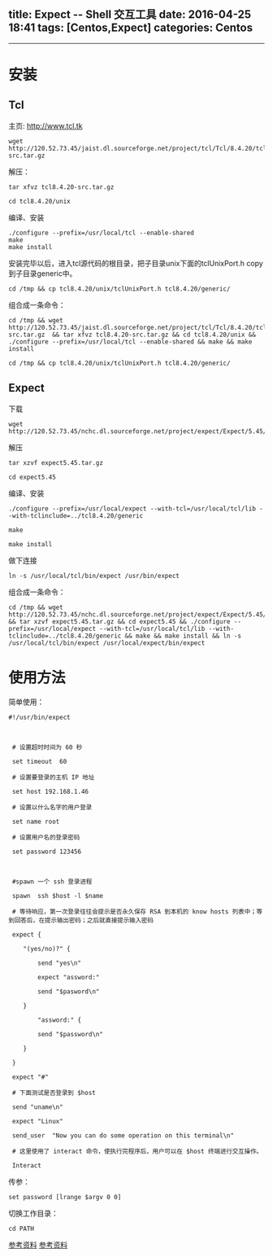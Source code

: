 title: Expect -- Shell 交互工具
date: 2016-04-25 18:41
tags: [Centos,Expect]
categories: Centos
---

<!-- more -->
---


# 安装

## Tcl

主页: http://www.tcl.tk

    wget http://120.52.73.45/jaist.dl.sourceforge.net/project/tcl/Tcl/8.4.20/tcl8.4.20-src.tar.gz

解压：
    
    tar xfvz tcl8.4.20-src.tar.gz
    
    cd tcl8.4.20/unix

编译、安装
    
    ./configure --prefix=/usr/local/tcl --enable-shared
    make
    make install
    
安装完毕以后，进入tcl源代码的根目录，把子目录unix下面的tclUnixPort.h copy到子目录generic中。

    cd /tmp && cp tcl8.4.20/unix/tclUnixPort.h tcl8.4.20/generic/
    
组合成一条命令：

```
cd /tmp && wget http://120.52.73.45/jaist.dl.sourceforge.net/project/tcl/Tcl/8.4.20/tcl8.4.20-src.tar.gz  && tar xfvz tcl8.4.20-src.tar.gz && cd tcl8.4.20/unix && ./configure --prefix=/usr/local/tcl --enable-shared && make && make install

cd /tmp && cp tcl8.4.20/unix/tclUnixPort.h tcl8.4.20/generic/
```
    
## Expect

下载

    wget http://120.52.73.45/nchc.dl.sourceforge.net/project/expect/Expect/5.45/expect5.45.tar.gz
    
解压

    tar xzvf expect5.45.tar.gz
    
    cd expect5.45

编译、安装

    ./configure --prefix=/usr/local/expect --with-tcl=/usr/local/tcl/lib --with-tclinclude=../tcl8.4.20/generic 
    
    make
    
    make install
    
做下连接

    ln -s /usr/local/tcl/bin/expect /usr/bin/expect
    
组合成一条命令：

```
cd /tmp && wget http://120.52.73.45/nchc.dl.sourceforge.net/project/expect/Expect/5.45/expect5.45.tar.gz && tar xzvf expect5.45.tar.gz && cd expect5.45 && ./configure --prefix=/usr/local/expect --with-tcl=/usr/local/tcl/lib --with-tclinclude=../tcl8.4.20/generic && make && make install && ln -s /usr/local/tcl/bin/expect /usr/local/expect/bin/expect
```

# 使用方法

简单使用：

```
#!/usr/bin/expect 

 

 # 设置超时时间为 60 秒

 set timeout  60                                         

 # 设置要登录的主机 IP 地址

 set host 192.168.1.46

 # 设置以什么名字的用户登录

 set name root 

 # 设置用户名的登录密码

 set password 123456 

 

 #spawn 一个 ssh 登录进程

 spawn  ssh $host -l $name 

 # 等待响应，第一次登录往往会提示是否永久保存 RSA 到本机的 know hosts 列表中；等到回答后，在提示输出密码；之后就直接提示输入密码

 expect { 

    "(yes/no)?" { 

        send "yes\n"

        expect "assword:"

        send "$pasword\n"

    } 

        "assword:" { 

        send "$password\n"

    } 

 } 

 expect "#"

 # 下面测试是否登录到 $host 

 send "uname\n"

 expect "Linux"

 send_user  "Now you can do some operation on this terminal\n"

 # 这里使用了 interact 命令，使执行完程序后，用户可以在 $host 终端进行交互操作。

 Interact 
```


传参：

    set password [lrange $argv 0 0]
    
切换工作目录：

    cd PATH
    

[参考资料][1]
[参考资料][2]


  [1]: http://www.cnblogs.com/iloveyoucc/archive/2012/05/11/2496433.html
  [2]: http://blog.csdn.net/zhuying_linux/article/details/6904568